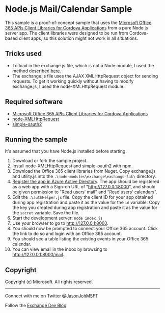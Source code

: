 # Node.js Mail/Calendar Sample #

This sample is a proof-of-concept sample that uses the [Microsoft Office 365 APIs Client Libraries for Cordova Applications](https://www.nuget.org/packages/Microsoft.Office365.ClientLib.JS/) from a pure Node.js server app. The client libraries were designed to be run from Cordova-based client apps, so this solution might not work in all situations.

## Tricks used ##

- To load in the exchange.js file, which is not a Node module, I used the method described [here](http://stackoverflow.com/questions/5171213/load-vanilla-javascript-libraries-into-node-js).
- The exchange.js file uses the AJAX XMLHttpRequest object for sending requests. To get it working quickly without having to modify exchange.js, I used the node-XMLHttpRequest module.

## Required software ##

- [Microsoft Office 365 APIs Client Libraries for Cordova Applications](https://www.nuget.org/packages/Microsoft.Office365.ClientLib.JS/)
- [node-XMLHttpRequest](https://github.com/driverdan/node-XMLHttpRequest)
- [simple-oauth2](http://andreareginato.github.io/simple-oauth2/)

## Running the sample ##

It's assumed that you have Node.js installed before starting.

1. Download or fork the sample project.
1. Install node-XMLHttpRequest and simple-oauth2 with npm.
1. Download the Office 365 client libraries from Nuget. Copy exchange.js and utility.js into the `.\node-modules\exchange\exchange-lib\` directory.
1. [Register the app in Azure Active Directory](https://github.com/jasonjoh/office365-azure-guides/blob/master/RegisterAnAppInAzure.md). The app should be registered as a web app with a Sign-on URL of "http://127.0.0.1:8000", and should be given permission to "Read users' mail" and "Read users' calendars".
1. Edit the `.\authHelper.js` file. Copy the client ID for your app obtained during app registration and paste it as the value for the `id` variable. Copy the key you created during app registration  and paste it as the value for the `secret` variable. Save the file.
1. Start the development server: `node index.js`
1. Use your browser to go to http://127.0.0.1:8000.
1. You should now be prompted to connect your Office 365 account. Click the link to do so and login with an Office 365 account.
1. You should see a table listing the existing events in your Office 365 calendar.
1. You can view email in the inbox by browsing to http://127.0.0.1:8000/mail.

## Copyright ##

Copyright (c) Microsoft. All rights reserved.

----------
Connect with me on Twitter [@JasonJohMSFT](https://twitter.com/JasonJohMSFT)

Follow the [Exchange Dev Blog](http://blogs.msdn.com/b/exchangedev/)